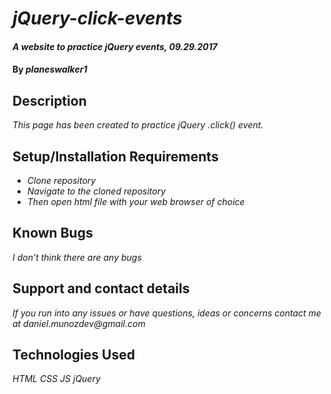 # _jQuery-click-events_

#### _A website to practice jQuery events, 09.29.2017_

#### By _**planeswalker1**_

## Description

_This page has been created to practice jQuery .click() event._

## Setup/Installation Requirements

* _Clone repository_
* _Navigate to the cloned repository_
* _Then open html file with your web browser of choice_

## Known Bugs

_I don't think there are any bugs_

## Support and contact details

_If you run into any issues or have questions, ideas or concerns contact me at daniel.munozdev@gmail.com_

## Technologies Used

_HTML_
_CSS_
_JS_
_jQuery_

